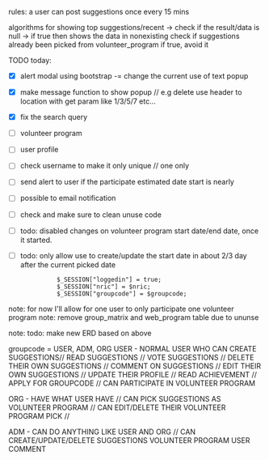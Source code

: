 
rules:
a user can post suggestions once every 15 mins

algorithms for showing top suggestions/recent ->
check if the result/data is null -> if true then shows the data in nonexisting
check if suggestions already been picked from volunteer_program if true, avoid it


TODO today:
- [x] alert modal using bootstrap -= change the current use of text popup
- [x] make message function to show popup // e.g delete use header to location with get param like 1/3/5/7 etc...
- [x] fix the search query
- [ ] volunteer program
- [ ] user profile
- [ ] check username to make it only unique // one only
- [ ] send alert to user if the participate estimated date start is nearly
- [ ] possible to email notification 
- [ ] check and make sure to clean unuse code
- [ ] todo: disabled changes on volunteer program start date/end date, once it started.
- [ ] todo: only allow use to create/update the start date in about 2/3 day after the current picked date



                $_SESSION["loggedin"] = true;
                $_SESSION["nric"] = $nric;
                $_SESSION["groupcode"] = $groupcode;


note: for now I'll allow for one user to only participate one volunteer program
note: remove group_matrix and web_program table due to ununse

note: todo: make new ERD based on above


groupcode = USER, ADM, ORG
USER - NORMAL USER WHO CAN CREATE SUGGESTIONS// READ SUGGESTIONS // VOTE SUGGESTIONS // DELETE THEIR OWN SUGGESTIONS // COMMENT ON SUGGESTIONS // EDIT THEIR OWN SUGGESTIONS // UPDATE THEIR PROFILE // READ ACHIEVEMENT // APPLY FOR GROUPCODE // CAN PARTICIPATE IN VOLUNTEER PROGRAM

ORG - HAVE WHAT USER HAVE // CAN PICK SUGGESTIONS AS VOLUNTEER PROGRAM // CAN EDIT/DELETE THEIR VOLUNTEER PROGRAM PICK // 

ADM - CAN DO ANYTHING LIKE USER AND ORG // CAN CREATE/UPDATE/DELETE SUGGESTIONS VOLUNTEER PROGRAM USER COMMENT
